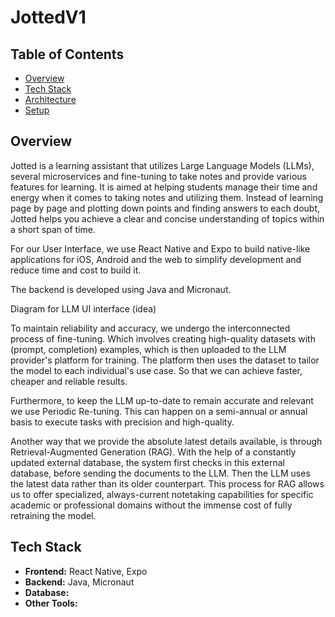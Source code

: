# JottedV1

## Table of Contents
- [Overview](#overview)
- [Tech Stack](#tech-stack)
- [Architecture](#architecture)
- [Setup](#setup)

## Overview

Jotted is a learning assistant that utilizes Large Language Models (LLMs), several microservices and fine-tuning to take notes and provide various features for learning. It is aimed at helping students manage their time and energy when it comes to taking notes and utilizing them. Instead of learning page by page and plotting down points and finding answers to each doubt, Jotted helps you achieve a clear and concise understanding of topics within a short span of time.

For our User Interface, we use React Native and Expo to build native-like applications for iOS, Android and the web to simplify development and reduce time and cost to build it.

The backend is developed using Java and Micronaut.

Diagram for LLM UI interface (idea)

To maintain reliability and accuracy, we undergo the interconnected process of fine-tuning. Which involves creating high-quality datasets with (prompt, completion) examples, which is then uploaded to the LLM provider's platform for training. The platform then uses the dataset to tailor the model to each individual's use case. So that we can achieve faster, cheaper and reliable results. 

Furthermore, to keep the LLM up-to-date to remain accurate and relevant we use Periodic Re-tuning. This can happen on a semi-annual or annual basis to execute tasks with precision and high-quality.

Another way that we provide the absolute latest details available, is through Retrieval-Augmented Generation (RAG). With the help of a constantly updated external database, the system first checks in this external database, before sending the documents to the LLM. Then the LLM uses the latest data rather than its older counterpart. This process for RAG allows us to offer specialized, always-current notetaking capabilities for specific academic or professional domains without the immense cost of fully retraining the model.

## Tech Stack

- **Frontend:** React Native, Expo
- **Backend:** Java, Micronaut
- **Database:**
- **Other Tools:**